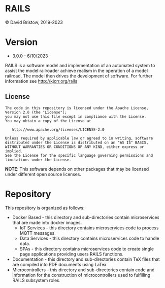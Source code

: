 # RAILS
&copy; David Bristow, 2019-2023

# Version
* 3.0.0 - 6/10/2023
 
RAILS is a software model and implementation of an automated system to assist the model railroader achieve realism in the operation of a model railroad. The model then drives the development of software.
For further information see http://kjcrr.org/rails

## License

    The code in this repository is licensed under the Apache License, Version 2.0 (the "License");
    you may not use this file except in compliance with the License.
    You may obtain a copy of the License at

       http://www.apache.org/licenses/LICENSE-2.0

    Unless required by applicable law or agreed to in writing, software
    distributed under the License is distributed on an "AS IS" BASIS,
    WITHOUT WARRANTIES OR CONDITIONS OF ANY KIND, either express or implied.
    See the License for the specific language governing permissions and
    limitations under the License.

**NOTE**: This software depends on other packages that may be licensed under different open source licenses.

# Repository

This repository is organized as follows:
* Docker Based - this directory and sub-directories contain microservices that are made into docker images.
    * IoT Services - this directory contains microservices code to process MQTT messages.
    * Data Services - this directory contains microservices code to handle data.
    * SPAs - this directory contains microservices code to create single page applications providing users RAILS functions.
 * Documentation - this directory and sub-directories contain TeX files that are compiled into PDF documents using LaTex
 * Microcontrollers - this directory and sub-directories contain code and information for the construction of microcontrollers used to fulfilling RAILS subsystem roles.


